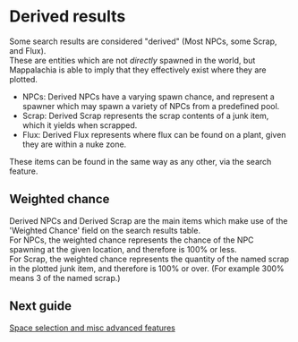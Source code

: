 # Derived results

Some search results are considered "derived" (Most NPCs, some Scrap, and Flux).<br/>
These are entities which are not *directly* spawned in the world, but Mappalachia is able to imply that they effectively exist where they are plotted.<br/>

* NPCs: Derived NPCs have a varying spawn chance, and represent a spawner which may spawn a variety of NPCs from a predefined pool.
* Scrap: Derived Scrap represents the scrap contents of a junk item, which it yields when scrapped.
* Flux: Derived Flux represents where flux can be found on a plant, given they are within a nuke zone.

These items can be found in the same way as any other, via the search feature.<br/>

## Weighted chance
Derived NPCs and Derived Scrap are the main items which make use of the 'Weighted Chance' field on the search results table.<br/>
For NPCs, the weighted chance represents the chance of the NPC spawning at the given location, and therefore is 100% or less.<br/>
For Scrap, the weighted chance represents the quantity of the named scrap in the plotted junk item, and therefore is 100% or over. (For example 300% means 3 of the named scrap.)

## Next guide
[Space selection and misc advanced features](Advanced.md)
